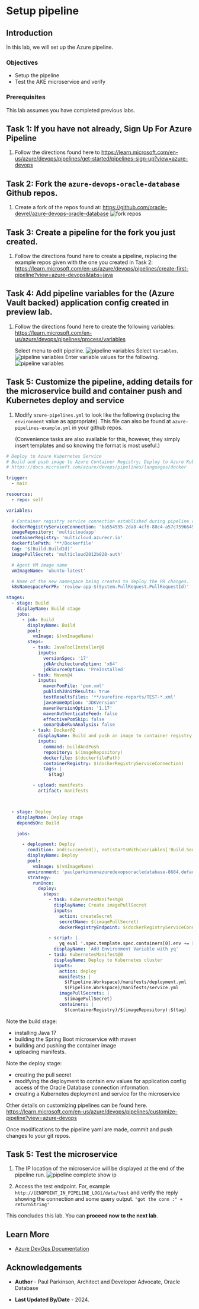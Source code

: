# Setup pipeline

## Introduction

In this lab, we will set up the Azure pipeline.

### Objectives

* Setup the pipeline
* Test the AKE microservice and verify  

### Prerequisites

This lab assumes you have completed previous labs.

## Task 1: If you have not already, Sign Up For Azure Pipeline

   1. Follow the directions found here to https://learn.microsoft.com/en-us/azure/devops/pipelines/get-started/pipelines-sign-up?view=azure-devops


## Task 2: Fork the `azure-devops-oracle-database` Github repos.

   1. Create a fork of the repos found at: https://github.com/oracle-devrel/azure-devops-oracle-database
      ![fork repos](images/forkrepos.png " ")

## Task 3: Create a pipeline for the fork you just created.

1. Follow the directions found here to create a pipeline, replacing the example repos given with the one you created in Task 2: https://learn.microsoft.com/en-us/azure/devops/pipelines/create-first-pipeline?view=azure-devops&tabs=java

## Task 4: Add pipeline variables for the (Azure Vault backed) application config created in preview lab.

1. Follow the directions found here to create the following variables: https://learn.microsoft.com/en-us/azure/devops/pipelines/process/variables

   Select menu to edit pipeline.
   ![pipeline variables](images/editpipeline.png " ")
   Select `Variables`.
   ![pipeline variables](images/selectvariables.png " ")
   Enter variable values for the following.
   ![pipeline variables](images/variables.png " ")

## Task 5: Customize the pipeline, adding details for the microservice build and container push and Kubernetes deploy and service

1. Modify `azure-pipelines.yml` to look like the following (replacing the `environment` value as appropriate). This file can also be found at `azure-pipelines-example.yml` in your github repos.

   (Convenience tasks are also available for this, however, they simply insert templates and so knowing the format is most useful.)
```yaml
# Deploy to Azure Kubernetes Service
# Build and push image to Azure Container Registry; Deploy to Azure Kubernetes Service
# https://docs.microsoft.com/azure/devops/pipelines/languages/docker

trigger:
  - main

resources:
  - repo: self

variables:

  # Container registry service connection established during pipeline creation
  dockerRegistryServiceConnection: 'ba554595-2da8-4cf6-88c4-a57c75966491'
  imageRepository: 'multicloudapp'
  containerRegistry: 'multicloud.azurecr.io'
  dockerfilePath: '**/Dockerfile'
  tag: '$(Build.BuildId)'
  imagePullSecret: 'multicloud2012b828-auth'

  # Agent VM image name
  vmImageName: 'ubuntu-latest'

  # Name of the new namespace being created to deploy the PR changes.
  k8sNamespaceForPR: 'review-app-$(System.PullRequest.PullRequestId)'

stages:
  - stage: Build
    displayName: Build stage
    jobs:
      - job: Build
        displayName: Build
        pool:
          vmImage: $(vmImageName)
        steps:
          - task: JavaToolInstaller@0
            inputs:
              versionSpec: '17'
              jdkArchitectureOption: 'x64'
              jdkSourceOption: 'PreInstalled'
          - task: Maven@4
            inputs:
              mavenPomFile: 'pom.xml'
              publishJUnitResults: true
              testResultsFiles: '**/surefire-reports/TEST-*.xml'
              javaHomeOption: 'JDKVersion'
              mavenVersionOption: '1.17'
              mavenAuthenticateFeed: false
              effectivePomSkip: false
              sonarQubeRunAnalysis: false
          - task: Docker@2
            displayName: Build and push an image to container registry
            inputs:
              command: buildAndPush
              repository: $(imageRepository)
              dockerfile: $(dockerfilePath)
              containerRegistry: $(dockerRegistryServiceConnection)
              tags: |
                $(tag)

          - upload: manifests
            artifact: manifests



  - stage: Deploy
    displayName: Deploy stage
    dependsOn: Build

    jobs:

      - deployment: Deploy
        condition: and(succeeded(), not(startsWith(variables['Build.SourceBranch'], 'refs/pull/')))
        displayName: Deploy
        pool:
          vmImage: $(vmImageName)
        environment: 'paulparkinsonazuredevopsoracledatabase-8684.default'
        strategy:
          runOnce:
            deploy:
              steps:
                - task: KubernetesManifest@0
                  displayName: Create imagePullSecret
                  inputs:
                    action: createSecret
                    secretName: $(imagePullSecret)
                    dockerRegistryEndpoint: $(dockerRegistryServiceConnection)

                - script: |
                    yq eval '.spec.template.spec.containers[0].env += [{"name": "AZURE_LOG_LEVEL", "value": "verbose"},  {"name": "AZURE_CLIENT_ID", "value": "$(AZURE_CLIENT_ID)"}, {"name": "AZURE_CLIENT_SECRET", "value": "$(AZURE_CLIENT_SECRET)"}, {"name": "AZURE_TENANT_ID", "value": "$(AZURE_TENANT_ID)"}]' -i $(Pipeline.Workspace)/manifests/deployment.yml
                  displayName: 'Add Environment Variable with yq'
                - task: KubernetesManifest@0
                  displayName: Deploy to Kubernetes cluster
                  inputs:
                    action: deploy
                    manifests: |
                      $(Pipeline.Workspace)/manifests/deployment.yml
                      $(Pipeline.Workspace)/manifests/service.yml
                    imagePullSecrets: |
                      $(imagePullSecret)
                    containers: |
                      $(containerRegistry)/$(imageRepository):$(tag)

```
Note the build stage:
- installing Java 17
- building the Spring Boot microservice with maven
- building and pushing the container image
- uploading manifests.

Note the deploy stage: 
- creating the pull secret
- modifying the deployment to contain env values for application config access of the Oracle Database connection information.
- creating a Kubernetes deployment and service for the microservice

Other details on customizing pipelines can be found here. https://learn.microsoft.com/en-us/azure/devops/pipelines/customize-pipeline?view=azure-devops

Once modifications to the pipeline yaml are made, commit and push changes to your git repos.

## Task 5: Test the microservice

1. The IP location of the microservice will be displayed at the end of the pipeline run.
    ![pipeline complete show ip](./images/jobcomplete-showip.png " ")
 
2. Access the test endpoint. For, example `http://[ENDPOINT_IN_PIPELINE_LOG]/data/test` and verify the reply showing the connection and some query output.
  `"got the conn :" + returnString'`


This concludes this lab. You can **proceed now to the next lab**.

## Learn More

* [Azure DevOps Documentation](https://learn.microsoft.com/en-us/azure/devops/?view=azure-devops)

## Acknowledgements

* **Author** - Paul Parkinson, Architect and Developer Advocate, Oracle Database

* **Last Updated By/Date** - 2024.
